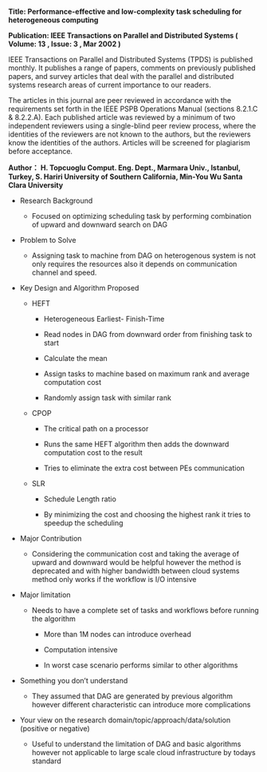 **Title: Performance-effective and low-complexity task scheduling for
heterogeneous computing**

**Publication: IEEE Transactions on Parallel and Distributed Systems ( Volume:
13 , Issue: 3 , Mar 2002 )**

IEEE Transactions on Parallel and Distributed Systems (TPDS) is published
monthly. It publishes a range of papers, comments on previously published
papers, and survey articles that deal with the parallel and distributed systems
research areas of current importance to our readers.

The articles in this journal are peer reviewed in accordance with the
requirements set forth in the IEEE PSPB Operations Manual (sections 8.2.1.C &
8.2.2.A). Each published article was reviewed by a minimum of two independent
reviewers using a single-blind peer review process, where the identities of the
reviewers are not known to the authors, but the reviewers know the identities of
the authors. Articles will be screened for plagiarism before acceptance.

**Author： H. Topcuoglu Comput. Eng. Dept., Marmara Univ., Istanbul, Turkey, S.
Hariri University of Southern California, Min-You Wu Santa Clara University**

-   Research Background

    -   Focused on optimizing scheduling task by performing combination of
        upward and downward search on DAG

-   Problem to Solve

    -   Assigning task to machine from DAG on heterogenous system is not only
        requires the resources also it depends on communication channel and
        speed.

-   Key Design and Algorithm Proposed

    -   HEFT

        -   Heterogeneous Earliest- Finish-Time

        -   Read nodes in DAG from downward order from finishing task to start

        -   Calculate the mean

        -   Assign tasks to machine based on maximum rank and average
            computation cost

        -   Randomly assign task with similar rank

    -   CPOP

        -   The critical path on a processor

        -   Runs the same HEFT algorithm then adds the downward computation cost
            to the result

        -   Tries to eliminate the extra cost between PEs communication

    -   SLR

        -   Schedule Length ratio

        -   By minimizing the cost and choosing the highest rank it tries to
            speedup the scheduling

-   Major Contribution

    -   Considering the communication cost and taking the average of upward and
        downward would be helpful however the method is deprecated and with
        higher bandwidth between cloud systems method only works if the workflow
        is I/O intensive

-   Major limitation

    -   Needs to have a complete set of tasks and workflows before running the
        algorithm

        -   More than 1M nodes can introduce overhead

        -   Computation intensive

        -   In worst case scenario performs similar to other algorithms

-   Something you don’t understand

    -   They assumed that DAG are generated by previous algorithm however
        different characteristic can introduce more complications

-   Your view on the research domain/topic/approach/data/solution (positive or
    negative)

    -   Useful to understand the limitation of DAG and basic algorithms however
        not applicable to large scale cloud infrastructure by todays standard
